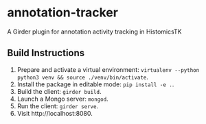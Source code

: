# annotation-tracker
A Girder plugin for annotation activity tracking in HistomicsTK

## Build Instructions

1. Prepare and activate a virtual environment: `virtualenv --python python3 venv && source ./venv/bin/activate`.
2. Install the package in editable mode: `pip install -e .`.
3. Build the client: `girder build`.
4. Launch a Mongo server: `mongod`.
5. Run the client: `girder serve`.
6. Visit http://localhost:8080.
